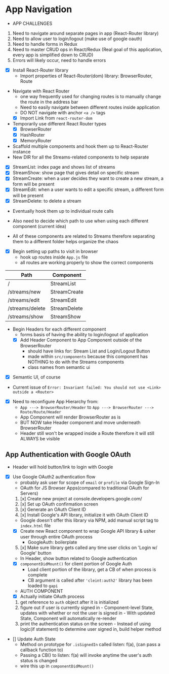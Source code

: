 # App Navigation
- APP CHALLENGES
1. Need to navigate around separate pages in app (React-Router library)
2. Need to allow user to login/logout (make use of google oauth)
3. Need to handle forms in Redux
4. Need to master CRUD ops in React/Redux (Real goal of this application, every app is simplified down to CRUD)
5. Errors will likely occur, need to handle errors

- [x] Install React-Router library
  - Import properties of React-Router(dom) library: BrowserRouter, Route

- Navigate with React Router
  - one way frequently used for changing routes is to manually change the route in the address bar
  - Need to easily navigate between different routes inside application
  - DO NOT navigate with anchor `<a />` tags
  - [x] Import Link from `react-router-dom`

- Temporarily use different React Router types
  - [x] BrowserRouter
  - [x] HashRouter
  - [x] MemoryRouter

- Scaffold multiple components and hook them up to React-Router instance
- New DIR for all the Streams-related components to help separate
- [x] StreamList: index page and shows list of streams
- [x] StreamShow: show page that gives detail on specific stream
- [x] StreamCreate: when a user decides they want to create a new stream, a form will be present
- [x] StreamEdit: when a user wants to edit a specific stream, a different form will be present
- [x] StreamDelete: to delete a stream
- Eventually hook them up to individual route calls

- Also need to decide which path to use when using each different component (current idea)
- All of these components are related to Streams therefore separating them to a different folder helps organize the chaos

- [x] Begin setting up paths to visit in browser
  - hook up routes inside `App.js` file
  - all routes are working properly to show the correct components

Path | Component
--- | ---
/ | StreamList
/streams/new | StreamCreate
/streams/edit | StreamEdit
/streams/delete | StreamDelete
/streams/show | StreamShow

- Begin Headers for each different component
  - forms basis of having the ability to login/logout of application
  - [x] Add Header Component to App Component outside of the BrowserRouter
    - should have links for: Stream List and Login/Logout Button
    - made within `src/components` because this component has NOTHING to do with the Streams components
    - class names from semantic ui

- [x] Semantic UI, of course

- Current issue of `Error: Invariant failed: You should not use <Link> outside a <Router>`
- [x] Need to reconfigure App Hierarchy from:
  - `App ---> BrowserRouter/Header` to `App ---> BrowserRouter ---> Route/Route/Header`
  - App Component will render BrowserRouter as is
  - BUT NOW take Header component and move underneath BrowserRouter
  - Header still won't be wrapped inside a Route therefore it will still ALWAYS be visible


## App Authentication with Google OAuth
- Header will hold button/link to login with Google
- [x] Use Google OAuth2 authentication flow
  - probably ask user for scope of `email` or `profile` via Google Sign-In
  - OAuth for JS Browser Apps(compared to traditional OAuth for Servers)
  1. [x] Create new project at console.developers.google.com/
  2. [x] Set up OAuth confirmation screen
  3. [x] Generate an OAuth Client ID
  4. [x] Install Google's API library, initialize it with OAuth Client ID
    - Google doesn't offer this library via NPM, add manual script tag to `index.html` file
    - [x] Create new React component to wrap Google API library & usher user through entire OAuth process
      - GoogleAuth: boilerplate
  5. [x] Make sure library gets called any time user clicks on 'Login w/ Google' button
    - In Header, show button related to Google authentication
    - [x] `componentDidMount()` for client portion of Google Auth
      - Load client portion of the library, get a CB of when process is complete
      - CB argument is called after `'cleint:auth2'` library has been loaded to `gapi`

    - AUTH COMPONENT
    - [x] Actually initiate OAuth process
    1. get reference to `auth` object after it is initialized
    2. figure out if user is currently signed in
      - Component-level State, updates with whether or not the user is signed in
      - With updated State, Component will automatically re-render
    3. print the authentication status on the screen
      - Instead of using logic(if statement) to determine user signed in, build helper method

- [] Update Auth State
  - Method on prototype for `.isSignedIn` called listen: f(a), (can pass a callback function to)
  - Passing a CB() to listen: f(a) will invoke anytime the user's auth status is changed
  - wire this up in  `componentDidMount()`

